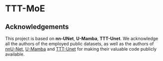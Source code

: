 # TTT-MoE

## Acknowledgements

This project is based on **nn-UNet**, **U-Mamba**, **TTT-Unet**. We acknowledge all the authors of the employed public datasets, as well as the authors of [nnU-Net](https://github.com/MIC-DKFZ/nnUNet), [U-Mamba](https://github.com/bowang-lab/U-Mamba) and [TTT-Unet](https://github.com/rongzhou7/TTT-Unet) for making their valuable code publicly available.
